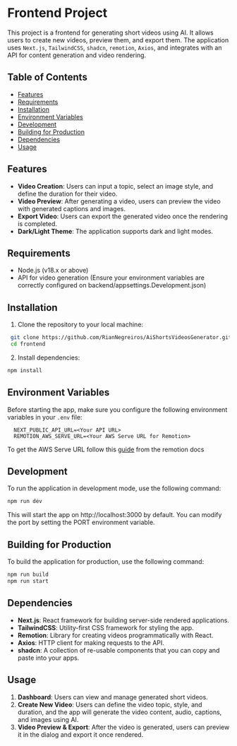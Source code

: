 # Frontend Project

This project is a frontend for generating short videos using AI. It allows users to create new videos, preview them, and export them. The application uses `Next.js`, `TailwindCSS`, `shadcn`, `remotion`, `Axios`, and integrates with an API for content generation and video rendering.

## Table of Contents

- [Features](#features)
- [Requirements](#requirements)
- [Installation](#installation)
- [Environment Variables](#environment-variables)
- [Development](#development)
- [Building for Production](#building-for-production)
- [Dependencies](#dependencies)
- [Usage](#usage)

## Features

- **Video Creation**: Users can input a topic, select an image style, and define the duration for their video.
- **Video Preview**: After generating a video, users can preview the video with generated captions and images.
- **Export Video**: Users can export the generated video once the rendering is completed.
- **Dark/Light Theme**: The application supports dark and light modes.

## Requirements

- Node.js (v18.x or above)
- API for video generation (Ensure your environment variables are correctly configured on backend/appsettings.Development.json)

## Installation

1. Clone the repository to your local machine:

  ```bash
   git clone https://github.com/RianNegreiros/AiShortsVideosGenerator.git
   cd frontend
  ```
2. Install dependencies:

```bash
npm install
```

## Environment Variables
Before starting the app, make sure you configure the following environment variables in your `.env` file:

```plaintext
  NEXT_PUBLIC_API_URL=<Your API URL>
  REMOTION_AWS_SERVE_URL=<Your AWS Serve URL for Remotion>
```

To get the AWS Serve URL follow this [guide](https://www.remotion.dev/docs/lambda/setup) from the remotion docs

## Development
To run the application in development mode, use the following command:

```bash
npm run dev
```

This will start the app on http://localhost:3000 by default. You can modify the port by setting the PORT environment variable.

## Building for Production
To build the application for production, use the following command:

```bash
npm run build
npm run start
```

## Dependencies
- **Next.js**: React framework for building server-side rendered applications.
- **TailwindCSS**: Utility-first CSS framework for styling the app.
- **Remotion**: Library for creating videos programmatically with React.
- **Axios**: HTTP client for making requests to the API.
- **shadcn**: A collection of re-usable components that you can copy and paste into your apps.

## Usage
1. **Dashboard**: Users can view and manage generated short videos.
2. **Create New Video**: Users can define the video topic, style, and duration, and the app will generate the video content, audio, captions, and images using AI.
3. **Video Preview & Export**: After the video is generated, users can preview it in the dialog and export it once rendered.
